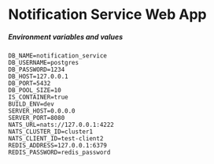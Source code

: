# Notification Service Web App

##### **Environment variables and values**
```
DB_NAME=notification_service
DB_USERNAME=postgres
DB_PASSWORD=1234
DB_HOST=127.0.0.1
DB_PORT=5432
DB_POOL_SIZE=10
IS_CONTAINER=true
BUILD_ENV=dev
SERVER_HOST=0.0.0.0
SERVER_PORT=8080
NATS_URL=nats://127.0.0.1:4222
NATS_CLUSTER_ID=cluster1
NATS_CLIENT_ID=test-client2
REDIS_ADDRESS=127.0.0.1:6379
REDIS_PASSWORD=redis_password

```